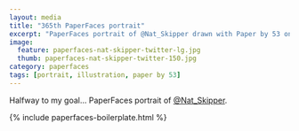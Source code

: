 ```yaml
---
layout: media
title: "365th PaperFaces portrait"
excerpt: "PaperFaces portrait of @Nat_Skipper drawn with Paper by 53 on an iPad."
image: 
  feature: paperfaces-nat-skipper-twitter-lg.jpg
  thumb: paperfaces-nat-skipper-twitter-150.jpg
category: paperfaces
tags: [portrait, illustration, paper by 53]
---
```


Halfway to my goal… PaperFaces portrait of [@Nat_Skipper](http://twitter.com/Nat_Skipper).

{% include paperfaces-boilerplate.html %}